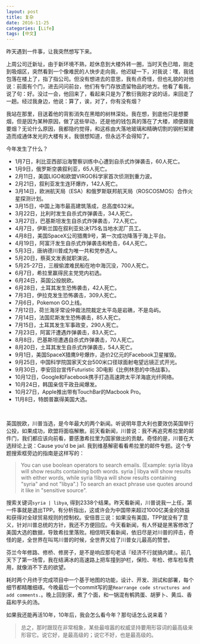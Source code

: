 ```yaml
---
layout: post
title: 复杂
date: 2016-11-25
categories: [Life]
tags: [中文]
---
```


昨天遇到一件事，让我突然想写下来。

上周公司迁新址，由于新环境不熟，趁休息到大楼外转一圈，当时天色已暗，刚走到吸烟区，突然看到一个像难民的人快步走向我，他迟疑一下，对我说：嘿，我钱包落在楼上了，指了指公司。但没有想进去的意思，我有点奇怪，但也礼貌的对他说：前面有个门，进去问问前台，他们有专门存放遗留物品的地方。他看了看我，说了句：好。没过一会，他回来了，看起来只是为了敷衍我刚才说的话，来回走了一趟。经过我身边，他说：算了，诶，对了，你有没有烟？

我站在那里，目送着他的背影消失在黑暗的树林深处。我在想，到底他只是想要烟，但是因为某种原因，做了这些举动，还是他的钱包真的落在了大楼，顺便跟我要烟？无论什么原因，我都隐约觉得，和这栋由大落地玻璃和精确切割的钢桁架建造而成通体发光的大楼有关。我很想知道，但永远不会得知了。

今年发生了什么？

- 1月7日，利比亚西部沿海警察训练中心遭到自杀式炸弹袭击，60人死亡。
- 1月9日，俄罗斯空袭叙利亚，65人死亡。
- 2月11日，美国LIGO和欧盟VIRGO科学家首次侦测到重力波。
- 2月21日，叙利亚发生连环爆炸，142人死亡。
- 3月14日，欧洲航天局（ESA）和俄罗斯联邦航天局（ROSCOSMOS）合作火星探测计划。
- 3月15日，中国上海市最高建筑落成，总高度632米。
- 3月22日，比利时发生自杀式炸弹袭击，34人死亡。
- 3月27日，巴基斯坦发生自杀式炸弹袭击，72人死亡。
- 4月7日，伊斯兰国在叙利亚处决175名当地水泥厂员工。
- 4月8日，美国SpaceX公司猎鹰9号，第一次成功降落于海上平台。
- 4月19日，阿富汗发生自杀式炸弹袭击和枪击，64人死亡。
- 5月3日，唐纳德川普成为唯一共和党参选人。
- 5月20日，蔡英文发表就职演说。
- 5月25-27日，三艘偷渡难民船在地中海沉没，700人死亡。
- 6月7日，希拉里赢得民主党党内初选。
- 6月24日，英国公投脱欧。
- 6月28日，土耳其发生恐怖袭击，42人死亡。
- 7月3日，伊拉克发生恐怖袭击，309人死亡。
- 7月6日，Pokemon GO上线。
- 7月12日，荷兰海牙常设仲裁法院裁定太平岛是岩礁，不是岛屿。
- 7月14日，法国尼斯发生恐怖袭击，85人死亡。
- 7月15日，土耳其发生军事政变，290人死亡。
- 7月23日，阿富汗遭遇炸弹袭击，83人死亡。
- 8月8日，巴基斯坦遭遇自杀式炸弹袭击，70人死亡。
- 8月20日，土耳其发生自杀式炸弹袭击，54人死亡。
- 9月1日，美国SpaceX猎鹰9号爆炸，造价2亿元的Facebook卫星摧毁。
- 9月25日，中国科学院国家天文台500米口径球面射电望远镜正式开光。
- 9月30日，李安回台宣传Futuristic 3D电影《比例林恩的中场战事》。
- 10月12日，Google和Facebook携手打造高速跨太平洋海底光纤网络。
- 10月24日，韩国亲信干政丑闻爆发。
- 10月27日，Apple推出带有TouchBar的Macbook Pro。
- 11月8日，特朗普赢得美国大选。

<br>

英国脱欧，川普当选，是今年最大的两个新闻。听说明年意大利也要效仿英国举行公投，如果成功，欧盟将面临解散。前天看新闻，川普说：我不再追究希拉里的邮件门，我们都应该向前看，要感激希拉里为国家做出的贡献。奇怪的是，川普在大选辩论上说：Cause you'd be jail. 我到维基解密看看希拉里的邮件专题。这个专题搜索框旁边的指南是这样写的：

>You can use boolean operators to search emails.
(Example: syria libya will show results containing both words. syria | libya will show results with either words, while syria !libya will show results containing "syria" and not "libya".) To search an exact phrase use quotes around it like in "sensitive source". 

搜索关键词`syria | libya`, 得到2338个结果。昨天看新闻，川普说我一上任，第一件事就是退出TPP。有分析指出，这或许会为中国带来超过1000亿美金的效益和获得对全球贸易规则的控制权。安倍晋三说：如果没有美国，TPP就没有了意义，针对川普总统的方针，我还不方便回应。今天看新闻，有人怀疑是黑客修改了美国大选的数据，导致希拉里落败。相信明天看新闻，依旧尽是对川普的抨击，奇怪的是，全世界在叫骂川普的时候，全世界又给了川普女儿最高的赞誉。

芬兰今年修路、修桥、修房子，是不是响应那句老话『经济不行就搞内建』。前几天下了第一场雪，我在结满冰的高速路上把车撞到护栏，保险、年检、修车检车费用，就像消不下去的欲望。

耗时两个月终于完成项目中一个基于地图的功能，设计、开发、测试和部署，每个细节都精雕细琢。今晚最后一个commit写的是`Rearrange code structures and add comments.`。晚上回到家，煮了个面，和一锅混有鹌鹑蛋、胡萝卜、黄瓜、香菇和芋头的汤。

如果我还能再活10年，10年后，我会怎么看今年？那句话怎么说来着？

>总之，那时跟现在非常相象，某些最喧嚣的权威坚持要用形容词的最高级来形容它。说它好，是最高级的；说它不好，也是最高级的。 
